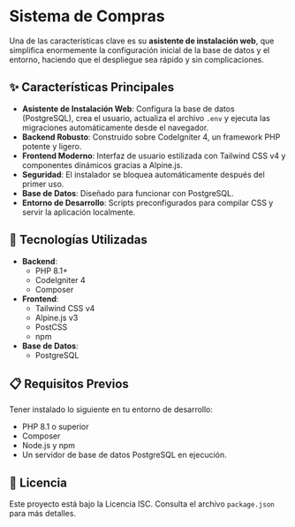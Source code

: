 # Sistema de Compras

Una de las características clave es su **asistente de instalación web**, que simplifica enormemente la configuración inicial de la base de datos y el entorno, haciendo que el despliegue sea rápido y sin complicaciones.

## ✨ Características Principales

- **Asistente de Instalación Web**: Configura la base de datos (PostgreSQL), crea el usuario, actualiza el archivo `.env` y ejecuta las migraciones automáticamente desde el navegador.
- **Backend Robusto**: Construido sobre CodeIgniter 4, un framework PHP potente y ligero.
- **Frontend Moderno**: Interfaz de usuario estilizada con Tailwind CSS v4 y componentes dinámicos gracias a Alpine.js.
- **Seguridad**: El instalador se bloquea automáticamente después del primer uso.
- **Base de Datos**: Diseñado para funcionar con PostgreSQL.
- **Entorno de Desarrollo**: Scripts preconfigurados para compilar CSS y servir la aplicación localmente.

## 🚀 Tecnologías Utilizadas

- **Backend**:
  - PHP 8.1+
  - CodeIgniter 4
  - Composer
- **Frontend**:
  - Tailwind CSS v4
  - Alpine.js v3
  - PostCSS
  - npm
- **Base de Datos**:
  - PostgreSQL

## 📋 Requisitos Previos

Tener instalado lo siguiente en tu entorno de desarrollo:

- PHP 8.1 o superior
- Composer
- Node.js y npm
- Un servidor de base de datos PostgreSQL en ejecución.

## 📄 Licencia

Este proyecto está bajo la Licencia ISC. Consulta el archivo `package.json` para más detalles.
